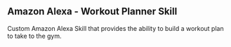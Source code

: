 Amazon Alexa - Workout Planner Skill
------------------------------------

Custom Amazon Alexa Skill that provides the ability to build a workout plan to take to the gym.
